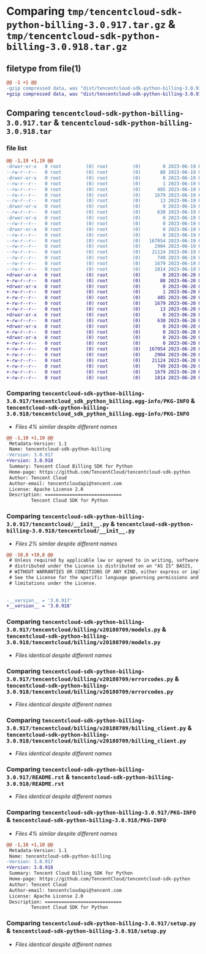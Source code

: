 # Comparing `tmp/tencentcloud-sdk-python-billing-3.0.917.tar.gz` & `tmp/tencentcloud-sdk-python-billing-3.0.918.tar.gz`

## filetype from file(1)

```diff
@@ -1 +1 @@
-gzip compressed data, was "dist/tencentcloud-sdk-python-billing-3.0.917.tar", last modified: Mon Jun 19 00:18:27 2023, max compression
+gzip compressed data, was "dist/tencentcloud-sdk-python-billing-3.0.918.tar", last modified: Tue Jun 20 02:33:36 2023, max compression
```

## Comparing `tencentcloud-sdk-python-billing-3.0.917.tar` & `tencentcloud-sdk-python-billing-3.0.918.tar`

### file list

```diff
@@ -1,19 +1,19 @@
-drwxr-xr-x   0 root         (0) root         (0)        0 2023-06-19 00:18:27.000000 tencentcloud-sdk-python-billing-3.0.917/
--rw-r--r--   0 root         (0) root         (0)       88 2023-06-19 00:18:27.000000 tencentcloud-sdk-python-billing-3.0.917/setup.cfg
-drwxr-xr-x   0 root         (0) root         (0)        0 2023-06-19 00:18:27.000000 tencentcloud-sdk-python-billing-3.0.917/tencentcloud_sdk_python_billing.egg-info/
--rw-r--r--   0 root         (0) root         (0)        1 2023-06-19 00:18:27.000000 tencentcloud-sdk-python-billing-3.0.917/tencentcloud_sdk_python_billing.egg-info/dependency_links.txt
--rw-r--r--   0 root         (0) root         (0)      485 2023-06-19 00:18:27.000000 tencentcloud-sdk-python-billing-3.0.917/tencentcloud_sdk_python_billing.egg-info/SOURCES.txt
--rw-r--r--   0 root         (0) root         (0)     1679 2023-06-19 00:18:27.000000 tencentcloud-sdk-python-billing-3.0.917/tencentcloud_sdk_python_billing.egg-info/PKG-INFO
--rw-r--r--   0 root         (0) root         (0)       13 2023-06-19 00:18:27.000000 tencentcloud-sdk-python-billing-3.0.917/tencentcloud_sdk_python_billing.egg-info/top_level.txt
-drwxr-xr-x   0 root         (0) root         (0)        0 2023-06-19 00:18:27.000000 tencentcloud-sdk-python-billing-3.0.917/tencentcloud/
--rw-r--r--   0 root         (0) root         (0)      630 2023-06-19 00:18:27.000000 tencentcloud-sdk-python-billing-3.0.917/tencentcloud/__init__.py
-drwxr-xr-x   0 root         (0) root         (0)        0 2023-06-19 00:18:27.000000 tencentcloud-sdk-python-billing-3.0.917/tencentcloud/billing/
--rw-r--r--   0 root         (0) root         (0)        0 2023-06-19 00:18:27.000000 tencentcloud-sdk-python-billing-3.0.917/tencentcloud/billing/__init__.py
-drwxr-xr-x   0 root         (0) root         (0)        0 2023-06-19 00:18:27.000000 tencentcloud-sdk-python-billing-3.0.917/tencentcloud/billing/v20180709/
--rw-r--r--   0 root         (0) root         (0)        0 2023-06-19 00:18:27.000000 tencentcloud-sdk-python-billing-3.0.917/tencentcloud/billing/v20180709/__init__.py
--rw-r--r--   0 root         (0) root         (0)   167054 2023-06-19 00:18:27.000000 tencentcloud-sdk-python-billing-3.0.917/tencentcloud/billing/v20180709/models.py
--rw-r--r--   0 root         (0) root         (0)     2904 2023-06-19 00:18:27.000000 tencentcloud-sdk-python-billing-3.0.917/tencentcloud/billing/v20180709/errorcodes.py
--rw-r--r--   0 root         (0) root         (0)    21124 2023-06-19 00:18:27.000000 tencentcloud-sdk-python-billing-3.0.917/tencentcloud/billing/v20180709/billing_client.py
--rw-r--r--   0 root         (0) root         (0)      749 2023-06-19 00:18:27.000000 tencentcloud-sdk-python-billing-3.0.917/README.rst
--rw-r--r--   0 root         (0) root         (0)     1679 2023-06-19 00:18:27.000000 tencentcloud-sdk-python-billing-3.0.917/PKG-INFO
--rw-r--r--   0 root         (0) root         (0)     1014 2023-06-19 00:18:27.000000 tencentcloud-sdk-python-billing-3.0.917/setup.py
+drwxr-xr-x   0 root         (0) root         (0)        0 2023-06-20 02:33:36.000000 tencentcloud-sdk-python-billing-3.0.918/
+-rw-r--r--   0 root         (0) root         (0)       88 2023-06-20 02:33:36.000000 tencentcloud-sdk-python-billing-3.0.918/setup.cfg
+drwxr-xr-x   0 root         (0) root         (0)        0 2023-06-20 02:33:36.000000 tencentcloud-sdk-python-billing-3.0.918/tencentcloud_sdk_python_billing.egg-info/
+-rw-r--r--   0 root         (0) root         (0)        1 2023-06-20 02:33:36.000000 tencentcloud-sdk-python-billing-3.0.918/tencentcloud_sdk_python_billing.egg-info/dependency_links.txt
+-rw-r--r--   0 root         (0) root         (0)      485 2023-06-20 02:33:36.000000 tencentcloud-sdk-python-billing-3.0.918/tencentcloud_sdk_python_billing.egg-info/SOURCES.txt
+-rw-r--r--   0 root         (0) root         (0)     1679 2023-06-20 02:33:36.000000 tencentcloud-sdk-python-billing-3.0.918/tencentcloud_sdk_python_billing.egg-info/PKG-INFO
+-rw-r--r--   0 root         (0) root         (0)       13 2023-06-20 02:33:36.000000 tencentcloud-sdk-python-billing-3.0.918/tencentcloud_sdk_python_billing.egg-info/top_level.txt
+drwxr-xr-x   0 root         (0) root         (0)        0 2023-06-20 02:33:36.000000 tencentcloud-sdk-python-billing-3.0.918/tencentcloud/
+-rw-r--r--   0 root         (0) root         (0)      630 2023-06-20 02:33:36.000000 tencentcloud-sdk-python-billing-3.0.918/tencentcloud/__init__.py
+drwxr-xr-x   0 root         (0) root         (0)        0 2023-06-20 02:33:36.000000 tencentcloud-sdk-python-billing-3.0.918/tencentcloud/billing/
+-rw-r--r--   0 root         (0) root         (0)        0 2023-06-20 02:33:36.000000 tencentcloud-sdk-python-billing-3.0.918/tencentcloud/billing/__init__.py
+drwxr-xr-x   0 root         (0) root         (0)        0 2023-06-20 02:33:36.000000 tencentcloud-sdk-python-billing-3.0.918/tencentcloud/billing/v20180709/
+-rw-r--r--   0 root         (0) root         (0)        0 2023-06-20 02:33:36.000000 tencentcloud-sdk-python-billing-3.0.918/tencentcloud/billing/v20180709/__init__.py
+-rw-r--r--   0 root         (0) root         (0)   167054 2023-06-20 02:33:36.000000 tencentcloud-sdk-python-billing-3.0.918/tencentcloud/billing/v20180709/models.py
+-rw-r--r--   0 root         (0) root         (0)     2904 2023-06-20 02:33:36.000000 tencentcloud-sdk-python-billing-3.0.918/tencentcloud/billing/v20180709/errorcodes.py
+-rw-r--r--   0 root         (0) root         (0)    21124 2023-06-20 02:33:36.000000 tencentcloud-sdk-python-billing-3.0.918/tencentcloud/billing/v20180709/billing_client.py
+-rw-r--r--   0 root         (0) root         (0)      749 2023-06-20 02:33:36.000000 tencentcloud-sdk-python-billing-3.0.918/README.rst
+-rw-r--r--   0 root         (0) root         (0)     1679 2023-06-20 02:33:36.000000 tencentcloud-sdk-python-billing-3.0.918/PKG-INFO
+-rw-r--r--   0 root         (0) root         (0)     1014 2023-06-20 02:33:36.000000 tencentcloud-sdk-python-billing-3.0.918/setup.py
```

### Comparing `tencentcloud-sdk-python-billing-3.0.917/tencentcloud_sdk_python_billing.egg-info/PKG-INFO` & `tencentcloud-sdk-python-billing-3.0.918/tencentcloud_sdk_python_billing.egg-info/PKG-INFO`

 * *Files 4% similar despite different names*

```diff
@@ -1,10 +1,10 @@
 Metadata-Version: 1.1
 Name: tencentcloud-sdk-python-billing
-Version: 3.0.917
+Version: 3.0.918
 Summary: Tencent Cloud Billing SDK for Python
 Home-page: https://github.com/TencentCloud/tencentcloud-sdk-python
 Author: Tencent Cloud
 Author-email: tencentcloudapi@tencent.com
 License: Apache License 2.0
 Description: ============================
         Tencent Cloud SDK for Python
```

### Comparing `tencentcloud-sdk-python-billing-3.0.917/tencentcloud/__init__.py` & `tencentcloud-sdk-python-billing-3.0.918/tencentcloud/__init__.py`

 * *Files 2% similar despite different names*

```diff
@@ -10,8 +10,8 @@
 # Unless required by applicable law or agreed to in writing, software
 # distributed under the License is distributed on an "AS IS" BASIS,
 # WITHOUT WARRANTIES OR CONDITIONS OF ANY KIND, either express or implied.
 # See the License for the specific language governing permissions and
 # limitations under the License.
 
 
-__version__ = '3.0.917'
+__version__ = '3.0.918'
```

### Comparing `tencentcloud-sdk-python-billing-3.0.917/tencentcloud/billing/v20180709/models.py` & `tencentcloud-sdk-python-billing-3.0.918/tencentcloud/billing/v20180709/models.py`

 * *Files identical despite different names*

### Comparing `tencentcloud-sdk-python-billing-3.0.917/tencentcloud/billing/v20180709/errorcodes.py` & `tencentcloud-sdk-python-billing-3.0.918/tencentcloud/billing/v20180709/errorcodes.py`

 * *Files identical despite different names*

### Comparing `tencentcloud-sdk-python-billing-3.0.917/tencentcloud/billing/v20180709/billing_client.py` & `tencentcloud-sdk-python-billing-3.0.918/tencentcloud/billing/v20180709/billing_client.py`

 * *Files identical despite different names*

### Comparing `tencentcloud-sdk-python-billing-3.0.917/README.rst` & `tencentcloud-sdk-python-billing-3.0.918/README.rst`

 * *Files identical despite different names*

### Comparing `tencentcloud-sdk-python-billing-3.0.917/PKG-INFO` & `tencentcloud-sdk-python-billing-3.0.918/PKG-INFO`

 * *Files 4% similar despite different names*

```diff
@@ -1,10 +1,10 @@
 Metadata-Version: 1.1
 Name: tencentcloud-sdk-python-billing
-Version: 3.0.917
+Version: 3.0.918
 Summary: Tencent Cloud Billing SDK for Python
 Home-page: https://github.com/TencentCloud/tencentcloud-sdk-python
 Author: Tencent Cloud
 Author-email: tencentcloudapi@tencent.com
 License: Apache License 2.0
 Description: ============================
         Tencent Cloud SDK for Python
```

### Comparing `tencentcloud-sdk-python-billing-3.0.917/setup.py` & `tencentcloud-sdk-python-billing-3.0.918/setup.py`

 * *Files identical despite different names*

